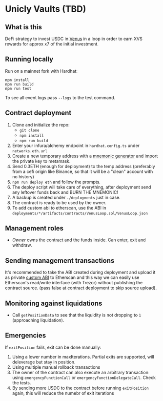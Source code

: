 # Unicly Vaults (TBD)

## What is this

DeFi strategy to invest USDC in [Venus](https://venus.io/) in a loop in order to earn XVS rewards for approx x7 of the initial investment.

## Running locally

Run on a mainnet fork with Hardhat:

```
npm install
npm run build
npm run test
```

To see all event logs pass `--logs` to the test command.

## Contract deployment

1. Clone and initialize the repo:
   - `git clone`
   - `npm install`
   - `npm run build`
1. Enter your infura/alchemy endpoint in `hardhat.config.ts` under `networks.eth.url`
1. Create a new temporary address with a [mnemonic generator](https://iancoleman.io/bip39/) and import the private key to metamask.
1. Send 0.3ETH (enough for deployment) to the temp address (preferably from a cefi origin like Binance, so that it will be a "clean" account with no history)
1. `npm run deploy eth` and follow the prompts.
1. The deploy script will take care of everything, after deployment send any leftover funds back and BURN THE MNEMONIC!
1. A backup is created under `./deployments` just in case.
1. The contract is ready to be used by the owner.
1. To add custom abi to etherscan, use the ABI in `deployments/*/artifacts/contracts/VenusLoop.sol/VenusLoop.json`

## Management roles

- _Owner_ owns the contract and the funds inside. Can enter, exit and withdraw.

## Sending management transactions

It's recommended to take the ABI created during deployment and upload it as private [custom ABI](https://info.etherscan.com/custom-abi/) to Etherscan and this way we can easily use Etherscan's read/write interface (with Trezor) without publishing the contract source. (pass false at contract deployment to skip source upload).

## Monitoring against liquidations

- Call `getPositionData` to see that the liquidity is not dropping to `1` (approaching liquidation).

## Emergencies

If `exitPosition` fails, exit can be done manually:

1. Using a lower number in maxIterations. Partial exits are supported, will deleverage but stay in position.
2. Using multiple manual rollback transactions
3. The owner of the contract can also execute an arbitrary transaction using `emergencyFunctionCall` or `emergencyFunctionDelegateCall`. Check the tests.
4. By sending more USDC to the contract before running `exitPosition` again, this will reduce the numebr of exit iterations
